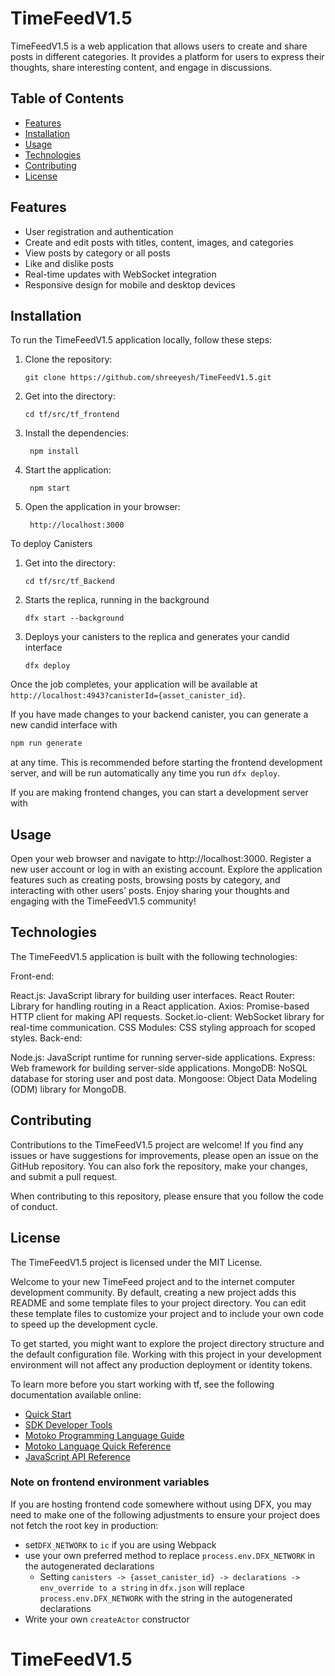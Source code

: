 

# TimeFeedV1.5

TimeFeedV1.5 is a web application that allows users to create and share posts in different categories. It provides a platform for users to express their thoughts, share interesting content, and engage in discussions.

## Table of Contents
- [Features](#features)
- [Installation](#installation)
- [Usage](#usage)
- [Technologies](#technologies)
- [Contributing](#contributing)
- [License](#license)

## Features

- User registration and authentication
- Create and edit posts with titles, content, images, and categories
- View posts by category or all posts
- Like and dislike posts
- Real-time updates with WebSocket integration
- Responsive design for mobile and desktop devices

## Installation

To run the TimeFeedV1.5 application locally, follow these steps:

1. Clone the repository:

   ```shell
   git clone https://github.com/shreeyesh/TimeFeedV1.5.git
      ```
2. Get into the directory:
   ```shell
   cd tf/src/tf_frontend
   ```
3. Install the dependencies:

   ```shell
    npm install
    ```
4. Start the application:

   ```shell
    npm start
    ```
5. Open the application in your browser:

   ```shell
    http://localhost:3000
    ```

   
To deploy Canisters
1. Get into the directory:
   ```shell
   cd tf/src/tf_Backend
   ```
2. Starts the replica, running in the background
   ```shell
   dfx start --background
   ```

3. Deploys your canisters to the replica and generates your candid interface
   ```shell
   dfx deploy
   ````

Once the job completes, your application will be available at `http://localhost:4943?canisterId={asset_canister_id}`.

If you have made changes to your backend canister, you can generate a new candid interface with

   ```bash
   npm run generate
   ```

at any time. This is recommended before starting the frontend development server, and will be run automatically any time you run `dfx deploy`.

If you are making frontend changes, you can start a development server with

## Usage
Open your web browser and navigate to http://localhost:3000.
Register a new user account or log in with an existing account.
Explore the application features such as creating posts, browsing posts by category, and interacting with other users' posts.
Enjoy sharing your thoughts and engaging with the TimeFeedV1.5 community!

## Technologies
The TimeFeedV1.5 application is built with the following technologies:

Front-end:

React.js: JavaScript library for building user interfaces.
React Router: Library for handling routing in a React application.
Axios: Promise-based HTTP client for making API requests.
Socket.io-client: WebSocket library for real-time communication.
CSS Modules: CSS styling approach for scoped styles.
Back-end:

Node.js: JavaScript runtime for running server-side applications.
Express: Web framework for building server-side applications.
MongoDB: NoSQL database for storing user and post data.
Mongoose: Object Data Modeling (ODM) library for MongoDB.
## Contributing
Contributions to the TimeFeedV1.5 project are welcome! If you find any issues or have suggestions for improvements, please open an issue on the GitHub repository. You can also fork the repository, make your changes, and submit a pull request.

When contributing to this repository, please ensure that you follow the code of conduct.

## License
The TimeFeedV1.5 project is licensed under the MIT License.


Welcome to your new TimeFeed project and to the internet computer development community. By default, creating a new project adds this README and some template files to your project directory. You can edit these template files to customize your project and to include your own code to speed up the development cycle.

To get started, you might want to explore the project directory structure and the default configuration file. Working with this project in your development environment will not affect any production deployment or identity tokens.

To learn more before you start working with tf, see the following documentation available online:

- [Quick Start](https://internetcomputer.org/docs/current/developer-docs/quickstart/hello10mins)
- [SDK Developer Tools](https://internetcomputer.org/docs/current/developer-docs/build/install-upgrade-remove)
- [Motoko Programming Language Guide](https://internetcomputer.org/docs/current/developer-docs/build/cdks/motoko-dfinity/motoko/)
- [Motoko Language Quick Reference](https://internetcomputer.org/docs/current/references/motoko-ref/)
- [JavaScript API Reference](https://erxue-5aaaa-aaaab-qaagq-cai.raw.icp0.io)

### Note on frontend environment variables

If you are hosting frontend code somewhere without using DFX, you may need to make one of the following adjustments to ensure your project does not fetch the root key in production:

- set`DFX_NETWORK` to `ic` if you are using Webpack
- use your own preferred method to replace `process.env.DFX_NETWORK` in the autogenerated declarations
  - Setting `canisters -> {asset_canister_id} -> declarations -> env_override to a string` in `dfx.json` will replace `process.env.DFX_NETWORK` with the string in the autogenerated declarations
- Write your own `createActor` constructor
# TimeFeedV1.5
